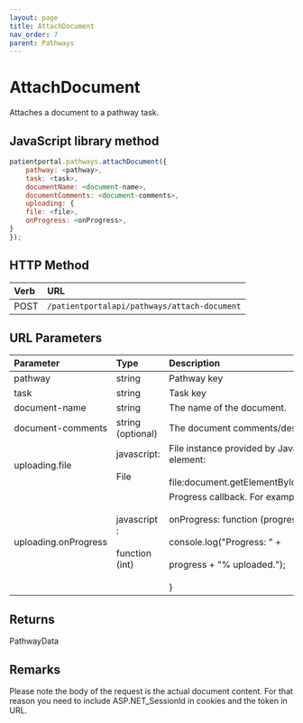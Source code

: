 ```yaml
---
layout: page
title: AttachDocument
nav_order: 7
parent: Pathways
---
```


# AttachDocument

Attaches a document to a pathway task.

## JavaScript library method

```javascript
patientportal.pathways.attachDocument({
    pathway: <pathway>,
    task: <task>,
    documentName: <document-name>,
    documentComments: <document-comments>,
    uploading: {
    file: <file>,
    onProgress: <onProgress>,
}
});
```

## HTTP Method

| Verb | URL                                               |
|:-----|:--------------------------------------------------|
| POST | `/patientportalapi/pathways/attach-document` |

## URL Parameters

| Parameter | Type   | Description                                                 |
|:----------|:-------|:------------------------------------------------------------|
| pathway | string | Pathway key |
| task | string | Task key |
| document-name | string | The name of the document. |
| document-comments | string (optional) | The document comments/description. |
| uploading.file | javascript:<br><br>File | File instance provided by JavaScript input element:<br><br>file:document.getElementById("myFile").files\[0\] |
| uploading.onProgress | javascript :<br><br>function (int) | Progress callback. For example:<br><br>onProgress: function (progress) {<br><br>console.log("Progress: " +<br><br>progress + "% uploaded."); <br><br>} |

## Returns

PathwayData

## Remarks

Please note the body of the request is the actual document content. For that reason you need to include ASP.NET_SessionId in cookies and the token in URL.
